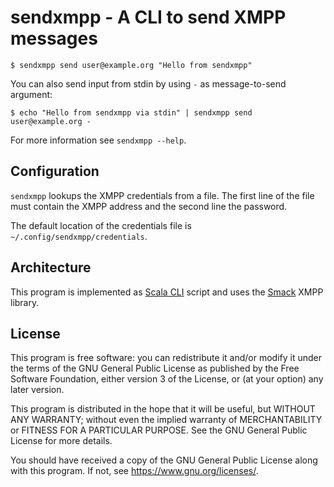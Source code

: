 # sendxmpp - A CLI to send XMPP messages

```shell
$ sendxmpp send user@example.org "Hello from sendxmpp"
```

You can also send input from stdin by using `-` as message-to-send argument:

```shell
$ echo "Hello from sendxmpp via stdin" | sendxmpp send user@example.org -
```

For more information see `sendxmpp --help`.

## Configuration

`sendxmpp` lookups the XMPP credentials from a file. The first line of the file must contain the XMPP address and the second line the password.

The default location of the credentials file is `~/.config/sendxmpp/credentials`.

## Architecture

This program is implemented as [Scala CLI](https://scala-cli.virtuslab.org/scripting) script and uses the [Smack](https://igniterealtime.org/projects/smack/) XMPP library.

## License

This program is free software: you can redistribute it and/or modify
it under the terms of the GNU General Public License as published by
the Free Software Foundation, either version 3 of the License, or
(at your option) any later version.

This program is distributed in the hope that it will be useful,
but WITHOUT ANY WARRANTY; without even the implied warranty of
MERCHANTABILITY or FITNESS FOR A PARTICULAR PURPOSE.  See the
GNU General Public License for more details.

You should have received a copy of the GNU General Public License
along with this program.  If not, see <https://www.gnu.org/licenses/>.
